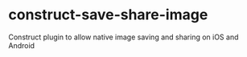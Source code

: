 # construct-save-share-image
Construct plugin to allow native image saving and sharing on iOS and Android
